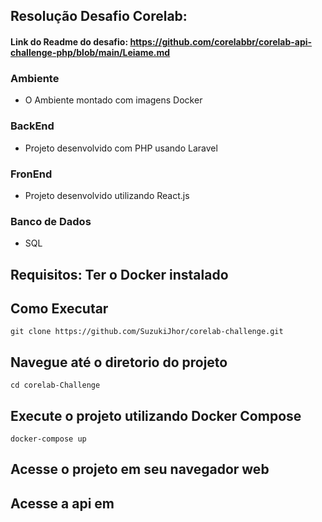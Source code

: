 ## Resolução Desafio Corelab:

####  Link do Readme do desafio: https://github.com/corelabbr/corelab-api-challenge-php/blob/main/Leiame.md

### Ambiente 
 - O Ambiente montado com imagens Docker

### BackEnd
 - Projeto desenvolvido com PHP usando Laravel

### FronEnd
 - Projeto desenvolvido utilizando React.js

### Banco de Dados
 - SQL

   
## Requisitos: Ter o Docker instalado

## Como Executar      
    git clone https://github.com/SuzukiJhor/corelab-challenge.git

    
## Navegue até o diretorio do projeto
    cd corelab-Challenge

## Execute o projeto utilizando Docker Compose
    docker-compose up

## Acesse o projeto em seu navegador web

## Acesse a api em
    

